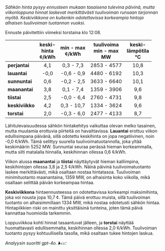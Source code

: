 *Sähkön hinta pysyy ennusteen mukaan tasaisena tulevina päivinä, mutta viikonloppuna hinnat laskevat merkittävästi tuulivoiman runsaan tarjonnan myötä. Keskiviikkona on kuitenkin odotettavissa korkeampia hintoja alhaisen tuulivoiman tuotannon vuoksi.*

Ennuste päivitettiin viimeksi torstaina klo 12:08.

|              | keski-<br>hinta<br>¢/kWh | min - max<br>¢/kWh | tuulivoima<br>min - max<br>MW | keski-<br>lämpötila<br>°C |
|:-------------|:----------------:|:----------------:|:-------------:|:-------------:|
| **perjantai**  | 4,1             | 0,3 - 7,3        | 2853 - 4577   | 10,8          |
| **lauantai**   | -0,0            | -0,6 - 0,9       | 4480 - 6192   | 10,3          |
| **sunnuntai**  | 0,6             | -0,2 - 2,5       | 3633 - 6640   | 10,1          |
| **maanantai**  | 3,8             | 0,1 - 7,4        | 1359 - 3906   | 9,6           |
| **tiistai**    | 2,5             | -0,0 - 6,4       | 2760 - 4731   | 9,8           |
| **keskiviikko**| 4,2             | 0,3 - 10,7       | 1334 - 3624   | 9,6           |
| **torstai**    | 2,0             | -0,3 - 6,0       | 2477 - 4133   | 8,7           |

Lähitulevaisuudessa sähkön hintakehitys vaikuttaa olevan melko tasainen, mutta muutamia erottuvia piirteitä on havaittavissa. **Lauantai** erottuu viikon edullisimpana päivänä, sillä odotettu keskihinta on jopa negatiivinen, noin -0,0 ¢/kWh. Tämä selittyy suurella tuulivoimatuotannolla, joka yltää keskimäärin 5252 MW. Sunnuntai seuraa perässä hieman korkeammalla, mutta silti matalalla hinnalla, keskihinnan ollessa 0,6 ¢/kWh.

Viikon alussa **maanantai** ja **tiistai** näyttäytyvät hieman kalliimpina, keskihintojen ollessa 3,8 ja 2,5 ¢/kWh. Näinä päivinä tuulivoimatuotanto laskee merkittävästi, mikä osaltaan nostaa hintatasoa. Tuulivoiman minimituotanto maanantaina, 1359 MW, on alhaisinta koko viikolla, mikä osaltaan selittää päivän korkeampaa hintaa.

**Keskiviikkona** hintaennusteessa on odotettavissa korkeampi maksimihinta, joka voi nousta jopa 10,7 ¢. Tämä päivä erottuu muista, sillä tuulivoiman tuotanto on alhaisimmillaan 1334 MW, mikä nostaa odotetusti sähkön hintaa. Hintapiikkien riski on mainittu yksittäisinä tunteina, joten tämä päivä kannattaa huomioida tarkemmin.

Loppuviikkoa kohti hinnat tasaantuvat jälleen, ja **torstai** näyttää huomattavasti edullisemmalta, keskihinnan ollessa 2,0 ¢/kWh. Tuulivoiman tuotanto pysyy kohtuullisella tasolla, mikä osaltaan tukee hintojen laskua.

*Analyysin suoritti gpt-4o.* 🌬️📈
